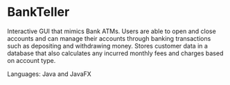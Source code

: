 # BankTeller

Interactive GUI that mimics Bank ATMs. Users are able to open and close accounts and can  manage their accounts through banking transactions such as depositing and withdrawing money. Stores customer data in a database that also calculates any incurred monthly fees and charges based on account type.

Languages: Java and JavaFX
